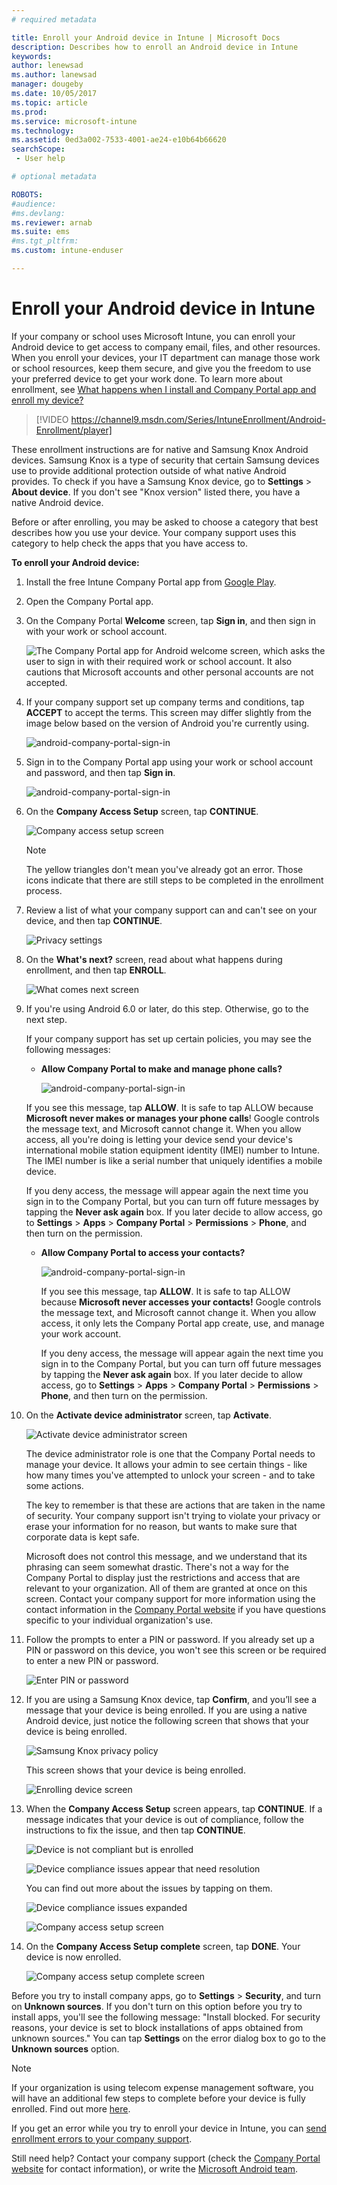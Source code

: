 ```yaml
---
# required metadata

title: Enroll your Android device in Intune | Microsoft Docs
description: Describes how to enroll an Android device in Intune
keywords:
author: lenewsad
ms.author: lanewsad
manager: dougeby
ms.date: 10/05/2017
ms.topic: article
ms.prod:
ms.service: microsoft-intune
ms.technology:
ms.assetid: 0ed3a002-7533-4001-ae24-e10b64b66620
searchScope:
 - User help

# optional metadata

ROBOTS:  
#audience:
#ms.devlang:
ms.reviewer: arnab
ms.suite: ems
#ms.tgt_pltfrm:
ms.custom: intune-enduser

---
```



# Enroll your Android device in Intune

If your company or school uses Microsoft Intune, you can enroll your Android device to get access to company email, files, and other resources. When you enroll your devices, your IT department can manage those work or school resources, keep them secure, and give you the freedom to use your preferred device to get your work done. To learn more about enrollment, see [What happens when I install and Company Portal app and enroll my device?](what-happens-if-you-install-the-Company-Portal-app-and-enroll-your-device-in-intune-android.md)

> [!VIDEO https://channel9.msdn.com/Series/IntuneEnrollment/Android-Enrollment/player]

These enrollment instructions are for native and Samsung Knox Android devices. Samsung Knox is a type of security that certain Samsung devices use to provide additional protection outside of what native Android provides. To check if you have a Samsung Knox device, go to **Settings** > **About device**. If you don't see "Knox version" listed there, you have a native Android device.

Before or after enrolling, you may be asked to choose a category that best describes how you use your device. Your company support uses this category to help check the apps that you have access to.

**To enroll your Android device:**

1. Install the free Intune Company Portal app from [Google Play](http://play.google.com/store/apps/details?id=com.microsoft.windowsintune.companyportal).

2. Open the Company Portal app.

3. On the Company Portal **Welcome** screen, tap **Sign in**, and then sign in with your work or school account.

   ![The Company Portal app for Android welcome screen, which asks the user to sign in with their required work or school account. It also cautions that Microsoft accounts and other personal accounts are not accepted.](./media/and-enroll-0-welcome-screen.png)   

4. If your company support set up company terms and conditions, tap **ACCEPT** to accept the terms. This screen may differ slightly from the image below based on the version of Android you're currently using.

   ![android-company-portal-sign-in](./media/and-enroll-3-accept-terms.png)

5. Sign in to the Company Portal app using your work or school account and password, and then tap **Sign in**.

   ![android-company-portal-sign-in](./media/and-enroll-2-cp-sign-in.png)

6. On the **Company Access Setup** screen, tap **CONTINUE**.

   ![Company access setup screen](/intune/media/android_cp_enroll_01_1709_new.png)

   > [!NOTE]
   > The yellow triangles don't mean you've already got an error. Those icons indicate that there are still steps to be completed in the enrollment process.

7. Review a list of what your company support can and can't see on your device, and then tap **CONTINUE**.

   ![Privacy settings](/intune/media/android_cp_enroll_02_after_1710.png)

8. On the **What's next?** screen, read about what happens during enrollment, and then tap **ENROLL**.

   ![What comes next screen](/intune/media/android_cp_enroll_03_after_1710.png)

9. If you're using Android 6.0 or later, do this step. Otherwise, go to the next step.

   If your company support has set up certain policies, you may see the following messages:
   - **Allow Company Portal to make and manage phone calls?**

     ![android-company-portal-sign-in](./media/and-enroll-3a-allow-phone-access.png)

   If you see this message, tap **ALLOW**. It is safe to tap ALLOW because **Microsoft never makes or manages your phone calls**! Google controls the message text, and Microsoft cannot change it. When you allow access, all you're doing is letting your device send your device's international mobile station equipment identity (IMEI) number to Intune. The IMEI number is like a serial number that uniquely identifies a mobile device.

   If you deny access, the message will appear again the next time you sign in to the Company Portal, but you can turn off future messages by tapping the **Never ask again** box. If you later decide to allow access, go to **Settings** &gt; **Apps** &gt; **Company Portal** &gt; **Permissions** &gt; **Phone**, and then turn on the permission.

   - **Allow Company Portal to access your contacts?**

     ![android-company-portal-sign-in](./media/and-enroll-3b-allow-contacts-access.png)

     If you see this message, tap **ALLOW**. It is safe to tap ALLOW because **Microsoft never accesses your contacts!** Google controls the message text, and Microsoft cannot change it. When you allow access, it only lets the Company Portal app create, use, and manage your work account.

     If you deny access, the message will appear again the next time you sign in to the Company Portal, but you can turn off future messages by tapping the **Never ask again** box. If you later decide to allow access, go to **Settings** &gt; **Apps** &gt; **Company Portal** &gt; **Permissions** &gt; **Phone**, and then turn on the permission.

10. On the **Activate device administrator** screen, tap **Activate**.

    ![Activate device administrator screen](./media/and-enroll-5-activate.png)

    The device administrator role is one that the Company Portal needs to manage your device. It allows your admin to see certain things - like how many times you've attempted to unlock your screen - and to take some actions.

    The key to remember is that these are actions that are taken in the name of security. Your company support isn't trying to violate your privacy or erase your information for no reason, but wants to make sure that corporate data is kept safe.

    Microsoft does not control this message, and we understand that its phrasing can seem somewhat drastic. There's not a way for the Company Portal to display just the restrictions and access that are relevant to your organization. All of them are granted at once on this screen. Contact your company support for more information using the contact information in the [Company Portal website](https://portal.manage.microsoft.com#HelpDeskDialog) if you have questions specific to your individual organization's use.

11. Follow the prompts to enter a PIN or password. If you already set up a PIN or password on this device, you won't see this screen or be required to enter a new PIN or password.

    ![Enter PIN or password](./media/and-enroll-6-PIN-native.png)

12. If you are using a Samsung Knox device, tap **Confirm**, and you’ll see a message that your device is being enrolled. If you are using a native Android device, just notice the following screen that shows that your device is being enrolled.

    ![Samsung Knox privacy policy](./media/and-enroll-7-knox-privacy-policy.png)

    This screen shows that your device is being enrolled.

    ![Enrolling device screen](./media/and-enroll-8-device-enrolling.png)

13. When the **Company Access Setup** screen appears, tap **CONTINUE**. If a message indicates that your device is out of compliance, follow the instructions to fix the issue, and then tap **CONTINUE**.

    ![Device is not compliant but is enrolled](/intune/media/android_cp_enroll_05_post_1709.png)

    ![Device compliance issues appear that need resolution](/intune/media/android_cp_enroll_03_post_1709.png)

    You can find out more about the issues by tapping on them.

    ![Device compliance issues expanded](/intune/media/android_cp_enroll_04_post_1709.png)

    ![Company access setup screen](./media/and-enroll-9d-comp-access-setup.png)  

14. On the **Company Access Setup complete** screen, tap **DONE**. Your device is now enrolled.

    ![Company access setup complete screen](./media/and-enroll-10-comp-access-setup-complete.png)

Before you try to install company apps, go to **Settings** &gt; **Security**, and turn on **Unknown sources**. If you don't turn on this option before you try to install apps, you'll see the following message: "Install blocked. For security reasons, your device is set to block installations of apps obtained from unknown sources." You can tap **Settings** on the error dialog box to go to the **Unknown sources** option.

> [!Note]
> If your organization is using telecom expense management software, you will have an additional few steps to complete before your device is fully enrolled. Find out more [here](enroll-your-device-with-telecom-expense-management-android.md).

If you get an error while you try to enroll your device in Intune, you can [send enrollment errors to your company support](send-enrollment-errors-to-your-it-admin-android.md).

Still need help? Contact your company support (check the [Company Portal website](https://portal.manage.microsoft.com#HelpDeskDialog) for contact information), or write the <a href="mailto:wintunedroidfbk@microsoft.com?subject=I'm having trouble with enrolling my Android device&body=Describe the issue you're experiencing here.">Microsoft Android team</a>.
